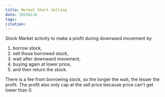 ```yaml
---
title: Normal Short Selling
date: 20250116
tags: 
citation:
---
```

Stock Market activity to make a profit during downward movement by
1. borrow stock, 
2. sell those borrowed stock, 
3. wait after downward movement, 
4. buying again at lower price, 
5. and then return the stock.

There is a fee from borrowing stock, so the longer the wait, the lesser the profit. The profit also only cap at the sell price because price can't get lower than 0.